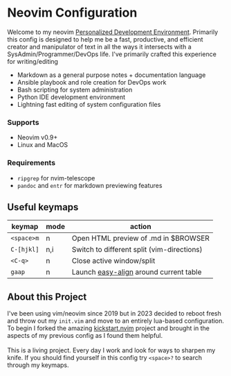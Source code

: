 # Neovim Configuration

Welcome to my neovim [Personalized Development Environment][PDE]. Primarily
this config is designed to help me be a fast, productive, and efficient creator
and manipulator of text in all the ways it intersects with a
SysAdmin/Programmer/DevOps life. I've primarily crafted this experience for
writing/editing

- Markdown as a general purpose notes + documentation language
- Ansible playbook and role creation for DevOps work
- Bash scripting for system administration
- Python IDE development environment 
- Lightning fast editing of system configuration files

### Supports

- Neovim v0.9+
- Linux and MacOS

### Requirements

- `ripgrep` for nvim-telescope
- `pandoc` and `entr` for markdown previewing features

## Useful keymaps

| keymap     | mode | action                                     |
| ------     | ---- | ------                                     |
| `<space>m` | n    | Open HTML preview of .md in $BROWSER       |
| `C-[hjkl]` | n,i  | Switch to different split (vim-directions) |
| `<C-q>`    | n    | Close active window/split                  |
| `gaap`     | n    | Launch [easy-align][] around current table |

## About this Project

I've been using vim/neovim since 2019 but in 2023 decided to reboot fresh and 
throw out my `init.vim` and move to an entirely lua-based configuration. To 
begin I forked the amazing [kickstart.nvim][Kickstart] project and brought in
the aspects of my previous config as I found them helpful.
<br><br>
This is a living project. Every day I work and look for ways to sharpen my knife.
If you should find yourself in this config try `<space>?` to search through my 
keymaps.

[kickstart]: <https://github.com/nvim-lua/kickstart.nvim>
"nvim-lua/kickstart on GitHub"
[PDE]: <https://www.youtube.com/watch?v=QMVIJhC9Veg>
"PDE: A different take on editing code"
[easy-align]: <https://github.com/junegunn/vim-easy-align#usage>
"vim-easy-align"
